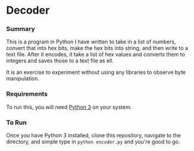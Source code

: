 # Decoder

### Summary
This is a program in Python I have written to take in a list of numbers, convert that into hex bits, make the hex bits into string, and then write to a text file.  After it encodes, it take a list of hex values and converts them to integers and saves those to a text file as ell.

It is an exercise to experiment without using any libraries to observe byte manipulation.

### Requirements
To run this, you will need [Python 3](python.org) on your system.

### To Run
Once you have Python 3 installed, clone this repository, navigate to the directory, and simple type in `python encoder.py` and you're good to go.


